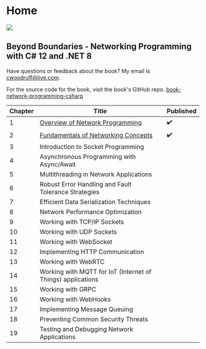 # Home

![](http://woodruff.dev/wp-content/uploads/2024/03/networkheader.png)

## Beyond Boundaries - Networking Programming with C# 12 and .NET 8

Have questions or feedback about the book? My email is [cwoodruff@live.com](mailto:cwoodruff@live.com).

For the source code for the book, visit the book's GitHub repo. [book-network-programming-csharp
](https://github.com/cwoodruff/book-network-programming-csharp)

| Chapter   | Title                                                           | Published |
|-----------|-----------------------------------------------------------------|-----------|
| 1         | [Overview of Network Programming](./Chapter01/chapter01.md)     | ✔️        |
| 2         | [Fundamentals of Networking Concepts](./Chapter02/chapter02.md) | ✔️        |
| 3         | Introduction to Socket Programming                              |           |
| 4         | Asynchronous Programming with Async/Await                       |           |
| 5         | Multithreading in Network Applications                          |           |
| 6         | Robust Error Handling and Fault Tolerance Strategies            |           |
| 7         | Efficient Data Serialization Techniques                         |           |
| 8         | Network Performance Optimization                                |           |
| 9         | Working with TCP/IP Sockets                                     |           |
| 10        | Working with UDP Sockets                                        |           |
| 11        | Working with WebSocket                                          |           |
| 12        | Implementing HTTP Communication                                 |           |
| 13        | Working with WebRTC                                             |           |
| 14        | Working with MQTT for IoT (Internet of Things) applications     |           |
| 15        | Working with GRPC                                               |           |
| 16        | Working with WebHooks                                           |           |
| 17        | Implementing Message Queuing                                    |           |
| 18        | Preventing Common Security Threats                              |           |
| 19        | Testing and Debugging Network Applications                      |           |